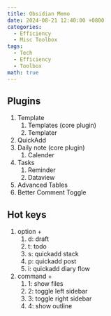 ```yaml
---
title: Obsidian Memo
date: 2024-08-21 12:40:00 +0800
categories:
  - Efficiency
  - Misc Toolbox
tags:
  - Tech
  - Efficiency
  - Toolbox
math: true
---
```


<!-- 1. VSCode: code, blog
2. Scapple: mindmap
3. Typora: draft
4. (Cooperation)
    1. Overleaf
    2. [HackMD](https://hackmd.io/)
5. (Miscs)
    1. GitHub Copilot
    2. Grammarly -->

## Plugins
1. Template
	1. Templates (core plugin)
	2. Templater
2. QuickAdd
3. Daily note (core plugin)
	1. Calender
4. Tasks
	1. Reminder
	2. Dataview
5. Advanced Tables
6. Better Comment Toggle

## Hot keys

1. option + 
	1. d: draft
	2. t: todo
	3. s: quickadd stack
	4. p: quickadd post
	5. i: quickadd diary flow
2. command +
	1. 1: show files
	2. 2: toggle left sidebar
	3. 3: toggle right sidebar
	4. 4: show outline